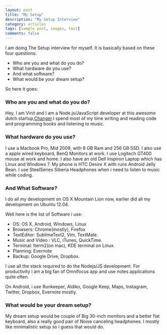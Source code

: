 ```yaml
---
layout: post
title: "My Setup"
description: "My Setup Interview"
category: articles
tags: [sample post, images, test]
comments: false
---
```

I am doing The Setup interview for myself. It is basically based on these four questions:

- Who are you and what do you do?
- What hardware do you use?
- And what software?
- What would be your dream setup?

So here it goes:

### Who are you and what do you do?

Hey, I am Vinit and I am a Node.js/JavaScript developer at this awesome dutch startup,[Changer](http://changer.nl).I spend most of my time writing and reading code and programming books and listening to music.

### What hardware do you use?

I use a Macbook Pro, Mid 2009, with 8 GB Ram and 256 GB SSD. I also use a apple wired keyboard, BenQ Monitors at work. I use Logitech GT400 mouse at work and home. 
I also have an old Dell Inspiron Laptop which has Linux and Windows 7.
My phone is HTC Desire X with runs Android Jelly Bean.
I use SteelSeries Siberia Headphones when i need to listen to music while coding.

### And What Software?

I do all my development on OS X Mountain Lion now, earlier did all my development on Ubuntu 12.04. 

Well here is the list of Software i use:

- OS: OS X, Android, Windows, Linux
- Browsers: Chrome(mostly), Firefox
- TextEditor: SublimeText2, Vim, TextMate.
- Music and Video : VLC, iTunes, QuickTime.
- Terminal: Iterm2(on mac), KDE terminal on Linux.
- Planning: Evernote
- Backup: Google Drive, Dropbox.

I use all the stack required to do the Nodejs/JS development.
For productivity i am a big fan of Omnifocus app and use notes applications quite often.

On Android, i use Runkeeper, Aldiko, Google Keep, Maps, Instagram, Twitter, Dropbox, Evernote mostly.

### What would be your dream setup?

My dream setup would be couple of Big 30-inch monitors and a better flat keyboard, also a really good pair of Noise canceling headphones.
I mostly like minimalistic setup so i guess that would do.



